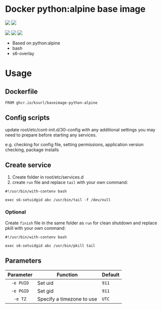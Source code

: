 # Docker python:alpine base image

[![](https://img.shields.io/badge/Docker%20Hub--blue)](https://hub.docker.com/r/ksurl/baseimage-python-alpine) [![](https://img.shields.io/badge/GitHub%20Container%20Registry--yellow)](https://github.com/users/ksurl/packages/container/package/baseimage-python-alpine)

[![](https://img.shields.io/github/v/tag/ksurl/docker-baseimage-python-alpine?label=image%20version&logo=docker)](https://hub.docker.com/r/ksurl/baseimage-python-alpine) [![](https://img.shields.io/docker/image-size/ksurl/baseimage-python-alpine/latest?color=lightgrey&logo=Docker)]() [![](https://img.shields.io/github/actions/workflow/status/ksurl/docker-baseimage-python-alpine/build.yml?label=build&logo=Docker)](https://github.com/ksurl/docker-baseimage-python-alpine/actions/workflow/build.yml?query=workflow%3Abuild)

* Based on python:alpine
* bash
* s6-overlay

# Usage

## Dockerfile
`FROM ghcr.io/ksurl/baseimage-python-alpine`
## Config scripts
update root/etc/cont-init.d/30-config with any additional settings you may need to prepare before starting any services.

e.g. checking for config file, setting permissions, application version checking, package installs
## Create service
1. Create folder in root/etc/services.d
2. create `run` file and replace `tail` with your own command:
```
#!/usr/bin/with-contenv bash

exec s6-setuidgid abc /usr/bin/tail -f /dev/null
```

### Optional
Create `finish` file in the same folder as `run` for clean shutdown and replace pkill with your own command:
```
#!/usr/bin/with-contenv bash

exec s6-setuidgid abc /usr/bin/pkill tail
```
## Parameters
| Parameter | Function | Default |
| :----: | --- | --- |
| `-e PUID` | Set uid | `911` |
| `-e PGID` | Set gid | `911` |
| `-e TZ` | Specify a timezone to use | `UTC` |
